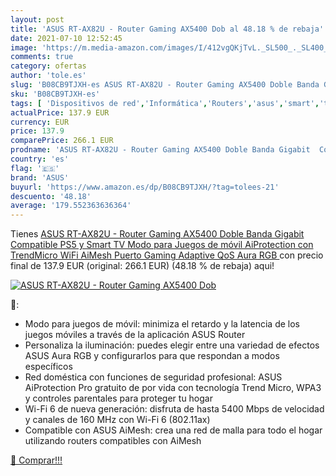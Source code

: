 ```yaml
---
layout: post
title: 'ASUS RT-AX82U - Router Gaming AX5400 Dob al 48.18 % de rebaja'
date: 2021-07-10 12:52:45
image: 'https://m.media-amazon.com/images/I/412vgQKjTvL._SL500_._SL400_.jpg'
comments: true
category: ofertas
author: 'tole.es'
slug: 'B08CB9TJXH-es ASUS RT-AX82U - Router Gaming AX5400 Doble Banda Gigabit...'
sku: 'B08CB9TJXH-es'
tags: [ 'Dispositivos de red','Informática','Routers','asus','smart','tv', ]
actualPrice: 137.9 EUR
currency: EUR
price: 137.9
comparePrice: 266.1 EUR
prodname: 'ASUS RT-AX82U - Router Gaming AX5400 Doble Banda Gigabit  Compatible PS5 y Smart TV  Modo para Juegos de móvil  AiProtection con TrendMicro  WiFi AiMesh  Puerto Gaming  Adaptive QoS  Aura RGB '
country: 'es'
flag: '🇪🇸'
brand: 'ASUS'
buyurl: 'https://www.amazon.es/dp/B08CB9TJXH/?tag=tolees-21'
descuento: '48.18'
average: '179.552363636364'
---
```


Tienes [ASUS RT-AX82U - Router Gaming AX5400 Doble Banda Gigabit  Compatible PS5 y Smart TV  Modo para Juegos de móvil  AiProtection con TrendMicro  WiFi AiMesh  Puerto Gaming  Adaptive QoS  Aura RGB ](https://www.amazon.es/dp/B08CB9TJXH/?tag=tolees-21) con precio final de  137.9 EUR (original: 266.1 EUR) (48.18 %  de rebaja) aqui!

[![ASUS RT-AX82U - Router Gaming AX5400 Dob](https://m.media-amazon.com/images/I/412vgQKjTvL._SL500_._SL400_.jpg)](https://www.amazon.es/dp/B08CB9TJXH/?tag=tolees-21)

🔎:

- Modo para juegos de móvil: minimiza el retardo y la latencia de los juegos móviles a través de la aplicación ASUS Router
- Personaliza la iluminación: puedes elegir entre una variedad de efectos ASUS Aura RGB y configurarlos para que respondan a modos específicos
- Red doméstica con funciones de seguridad profesional: ASUS AiProtection Pro gratuito de por vida con tecnología Trend Micro, WPA3 y controles parentales para proteger tu hogar
- Wi-Fi 6 de nueva generación: disfruta de hasta 5400 Mbps de velocidad y canales de 160 MHz con Wi-Fi 6 (802.11ax)
- Compatible con ASUS AiMesh: crea una red de malla para todo el hogar utilizando routers compatibles con AiMesh

[🛒 Comprar!!!](https://www.amazon.es/dp/B08CB9TJXH/?tag=tolees-21)
